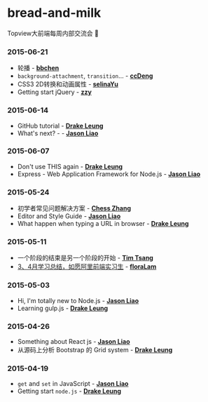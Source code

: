 # bread-and-milk

Topview大前端每周内部交流会 :ghost:

### 2015-06-21
- 轮播 - **[bbchen](https://github.com/JoeBBChen)**
- `background-attachment`, `transition`... - **[ccDeng](https://github.com/ccDeng)**
- CSS3 2D转换和动画属性 - **[selinaYu](https://github.com/SelinaYu)**
- Getting start jQuery - **[zzy](https://github.com/zhanyuzhang)**


### 2015-06-14
- GitHub tutorial - **[Drake Leung](https://github.com/DrakeLeung)**
- What's next? - - **[Jason Liao](https://github.com/L-movingon)**

### 2015-06-07

- Don't use THIS again - **[Drake Leung](https://github.com/DrakeLeung)**
- Express - Web Application Framework for Node.js - **[Jason Liao](https://github.com/L-movingon)**

### 2015-05-24

- 初学者常见问题解决方案 - **[Chess Zhang](https://github.com/zhanyuzhang)**
- Editor and Style Guide - **[Jason Liao](https://github.com/L-movingon)**
- What happen when typing a URL in browser - **[Drake Leung](https://github.com/DrakeLeung)** 

### 2015-05-11

- 一个阶段的结束是另一个阶段的开始 - **[Tim Tsang](https://github.com/TimTsang)**
- [3、4月学习总结，如愿阿里前端实习生](http://www.cnblogs.com/0603ljx/p/4442834.html) - **[floraLam](https://github.com/floraLam)**

### 2015-05-03

- Hi, I'm totally new to Node.js - **[Jason Liao](https://github.com/L-movingon)**
- Learning gulp.js - **[Drake Leung](https://github.com/DrakeLeung)**

### 2015-04-26

- Something about React js - **[Jason Liao](https://github.com/L-movingon)**
- 从源码上分析 Bootstrap 的 Grid system - **[Drake Leung](https://github.com/DrakeLeung)**

### 2015-04-19

- `get` and `set` in JavaScript - **[Jason Liao](https://github.com/L-movingon)**
- Getting start `node.js` - **[Drake Leung](https://github.com/DrakeLeung)**
